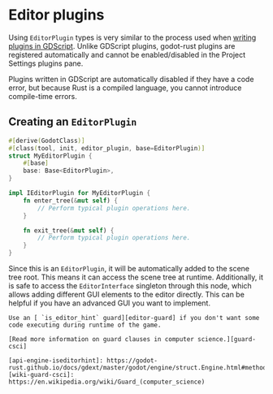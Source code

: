 <!--
  ~ Copyright (c) godot-rust; Bromeon and contributors.
  ~ This Source Code Form is subject to the terms of the Mozilla Public
  ~ License, v. 2.0. If a copy of the MPL was not distributed with this
  ~ file, You can obtain one at https://mozilla.org/MPL/2.0/.
-->

# Editor plugins


Using `EditorPlugin` types is very similar to the process used when [writing plugins in GDScript][gd-plugins].
Unlike GDScript plugins, godot-rust plugins are registered automatically and cannot be enabled/disabled in the
Project Settings plugins pane.

Plugins written in GDScript are automatically disabled if they have a code error, but because Rust is a compiled language,
you cannot introduce compile-time errors.

[gd-plugins]: https://docs.godotengine.org/en/stable/tutorials/plugins/editor/making_plugins.html


## Creating an `EditorPlugin`

```rs
#[derive(GodotClass)]
#[class(tool, init, editor_plugin, base=EditorPlugin)]
struct MyEditorPlugin {
    #[base]
    base: Base<EditorPlugin>,
}

impl IEditorPlugin for MyEditorPlugin {
    fn enter_tree(&mut self) {
        // Perform typical plugin operations here.
    }

    fn exit_tree(&mut self) {
        // Perform typical plugin operations here.
    }
}
```

Since this is an `EditorPlugin`, it will be automatically added to the scene tree root. This means it can access the scene tree
at runtime. Additionally, it is safe to access the `EditorInterface` singleton through this node,
which allows adding different GUI elements to the editor directly. This can be helpful if you have an
advanced GUI you want to implement.

```admonish hint title="Gameplay-only code"
Use an [ `is_editor_hint` guard][editor-guard] if you don't want some code executing during runtime of the game.

[Read more information on guard clauses in computer science.][guard-csci]

[api-engine-iseditorhint]: https://godot-rust.github.io/docs/gdext/master/godot/engine/struct.Engine.html#method.is_editor_hint
[wiki-guard-csci]: https://en.wikipedia.org/wiki/Guard_(computer_science)
